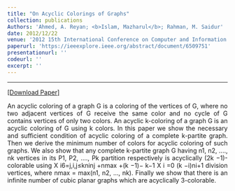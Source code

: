 ```yaml
---
title: "On Acyclic Colorings of Graphs"
collection: publications
Authors: 'Ahmed, A. Reyan; <b>Islam, Mazharul</b>; Rahman, M. Saidur'
date: 2012/12/22
venue: '2012 15th International Conference on Computer and Information Technology (ICCIT)'
paperurl: 'https://ieeexplore.ieee.org/abstract/document/6509751'
presentationurl: ''
codeurl: ''
excerpt: ''
---
```

---
<a href='https://rakeb.github.io/files/publications/acyclic/acyclic_coloring.pdf' target="_blank">[Download Paper]</a>

<p align="justify">
An acyclic coloring of a graph G is a coloring of the vertices of G, where no two
adjacent vertices of G receive the same color and no cycle of G contains vertices of only two
colors. An acyclic k-coloring of a graph G is an acyclic coloring of G using k colors. In this paper
we show the necessary and sufficient condition of acyclic coloring of a complete k-partite graph.
Then we derive the minimum number of colors for acyclic coloring of such graphs. We also show
that any complete k-partite graph G having n1, n2, ...., nk vertices in its P1, P2, ...., Pk partition
respectively is acyclically (2k −1)-colorable using X
i6=j,i,j≤kninj +nmax +(k −1)−
k−1
X i
=0
(k −i)ni+1
division vertices, where nmax = max(n1, n2, ..., nk). Finally we show that there is an infinite
number of cubic planar graphs which are acyclically 3-colorable.
</p>
